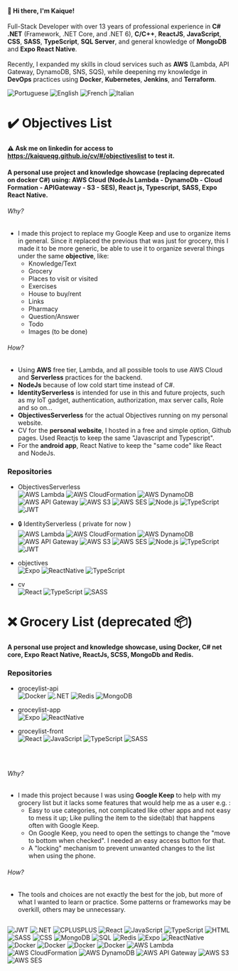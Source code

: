 #### 👋 Hi there, I'm Kaique!

Full-Stack Developer with over 13 years of professional experience in **C# .NET** (Framework, .NET Core, and
.NET 6), **C/C++**, **ReactJS**, **JavaScript**, **CSS**, **SASS**, **TypeScript**, **SQL Server**, and general knowledge of **MongoDB**
and **Expo React Native**.
<br />
<br />
Recently, I expanded my skills in cloud services such as **AWS** (Lambda, API Gateway, DynamoDB, SNS, SQS),
while deepening my knowledge in **DevOps** practices using **Docker**, **Kubernetes**, **Jenkins**, and **Terraform**.
<br />

![Portuguese](https://img.shields.io/badge/Portuguese-Native-lightgreen?style=flat-square&logo=amazonaws&logoColor=white)
![English](https://img.shields.io/badge/English-Fluent-lightgreen?style=flat-square&logo=amazonaws&logoColor=white)
![French](https://img.shields.io/badge/French-Medium-yellow?style=flat-square&logo=amazonaws&logoColor=white)
![Italian](https://img.shields.io/badge/Italian-Begginer-red?style=flat-square&logo=amazonaws&logoColor=white)

# ✔️ Objectives List
#### ⚠ Ask me on linkedin for access to https://kaiqueqg.github.io/cv/#/objectiveslist to test it.
#### A personal use project and knowledge showcase (replacing deprecated on docker C#) using: AWS Cloud (NodeJs Lambda - DynamoDb - Cloud Formation - APIGateway - S3 - SES), React js, Typescript, SASS, Expo React Native.

###### Why?

- I made this project to replace my Google Keep and use to organize items in general. Since it replaced the previous that was just for grocery, this I made it to be more generic, be able to use it to organize several things under the same **objective**, like:
  - Knowledge/Text
  - Grocery 
  - Places to visit or visited
  - Exercises
  - House to buy/rent
  - Links
  - Pharmacy
  - Question/Answer
  - Todo
  - Images (to be done)

###### How?

- Using **AWS** free tier, Lambda, and all possible tools to use AWS Cloud and **Serverless** practices for the backend. 
- **NodeJs** because of low cold start time instead of C#.
- **IdentityServerless** is intended for use in this and future projects, such as my IoT gadget, authentication, authorization, max server calls, Role and so on...
- **ObjectivesServerless** for the actual Objectives running on my personal website.
- CV for the **personal website**, I hosted in a free and simple option, Github pages. Used Reactjs to keep the same "Javascript and Typescript". 
- For the **android app**, React Native to keep the "same code" like React and NodeJs. 

### Repositories

- ObjectivesServerless <br />
![AWS Lambda](https://img.shields.io/badge/AWS-Lambda-FF9900?style=flat-square&logo=amazonaws&logoColor=white)
![AWS CloudFormation](https://img.shields.io/badge/AWS-CloudFormation-FF9900?style=flat-square&logo=amazonaws&logoColor=white)
![AWS DynamoDB](https://img.shields.io/badge/AWS-DynamoDB-FF9900?style=flat-square&logo=amazonaws&logoColor=white)
![AWS API Gateway](https://img.shields.io/badge/AWS-API_Gateway-FF9900?style=flat-square&logo=amazonaws&logoColor=white)
![AWS S3](https://img.shields.io/badge/AWS-S3-FF9900?style=flat-square&logo=amazonaws&logoColor=white)
![AWS SES](https://img.shields.io/badge/AWS-SES-FF9900?style=flat-square&logo=amazonaws&logoColor=white)
![Node.js](https://img.shields.io/badge/Node.js-339933?logo=nodedotjs&logoColor=white&style=flat-square)
![TypeScript](https://img.shields.io/badge/TypeScript-3178C6?logo=typescript&logoColor=white&style=flat-square)
![JWT](https://img.shields.io/badge/JWT-000000?style=flat-square&logo=jsonwebtokens&logoColor=white)

- 🔒 IdentityServerless ( private for now )<br />
![AWS Lambda](https://img.shields.io/badge/AWS-Lambda-FF9900?style=flat-square&logo=amazonaws&logoColor=white)
![AWS CloudFormation](https://img.shields.io/badge/AWS-CloudFormation-FF9900?style=flat-square&logo=amazonaws&logoColor=white)
![AWS DynamoDB](https://img.shields.io/badge/AWS-DynamoDB-FF9900?style=flat-square&logo=amazonaws&logoColor=white)
![AWS API Gateway](https://img.shields.io/badge/AWS-API_Gateway-FF9900?style=flat-square&logo=amazonaws&logoColor=white)
![AWS S3](https://img.shields.io/badge/AWS-S3-FF9900?style=flat-square&logo=amazonaws&logoColor=white)
![AWS SES](https://img.shields.io/badge/AWS-SES-FF9900?style=flat-square&logo=amazonaws&logoColor=white)
![Node.js](https://img.shields.io/badge/Node.js-339933?logo=nodedotjs&logoColor=white&style=flat-square)
![TypeScript](https://img.shields.io/badge/TypeScript-3178C6?logo=typescript&logoColor=white&style=flat-square)
![JWT](https://img.shields.io/badge/JWT-000000?style=flat-square&logo=jsonwebtokens&logoColor=white)

- objectives <br />
![Expo](https://img.shields.io/badge/Expo-000000?logo=expo&logoColor=white&style=flat-square)
![ReactNative](https://img.shields.io/badge/React_Native-20232A?logo=react&logoColor=61DAFB&style=flat-square)
![TypeScript](https://img.shields.io/badge/TypeScript-3178C6?logo=typescript&logoColor=white&style=flat-square)
- cv <br />
![React](https://img.shields.io/badge/React_Js-20232A?logo=react&logoColor=61DAFB&style=flat-square)
![TypeScript](https://img.shields.io/badge/TypeScript-3178C6?logo=typescript&logoColor=white&style=flat-square)
![SASS](https://img.shields.io/badge/SASS-CC6699?logo=sass&logoColor=white&style=flat-square)


# ❌ Grocery List (deprecated 📦)
#### A personal use project and knowledge showcase, using Docker, C# net core, Expo React Native, ReactJs, SCSS, MongoDb and Redis.

### Repositories

- groceylist-api <br />
![Docker](https://img.shields.io/badge/Docker-2496ED?logo=docker&logoColor=white&style=flat-square)
![.NET](https://img.shields.io/badge/.NET-512BD4?logo=dotnet&logoColor=white&style=flat-square)
![Redis](https://img.shields.io/badge/Redis-DC382D?logo=redis&logoColor=white&style=flat-square)
![MongoDB](https://img.shields.io/badge/MongoDB-47A248?logo=mongodb&logoColor=white&style=flat-square)

- groceylist-app <br />
![Expo](https://img.shields.io/badge/Expo-000000?logo=expo&logoColor=white&style=flat-square)
![ReactNative](https://img.shields.io/badge/React_Native-20232A?logo=react&logoColor=61DAFB&style=flat-square)

- groceylist-front <br />
![React](https://img.shields.io/badge/React_Js-20232A?logo=react&logoColor=61DAFB&style=flat-square)
![JavaScript](https://img.shields.io/badge/JavaScript-F7DF1E?logo=javascript&logoColor=black&style=flat-square)
![TypeScript](https://img.shields.io/badge/TypeScript-3178C6?logo=typescript&logoColor=white&style=flat-square)
![SASS](https://img.shields.io/badge/SASS-CC6699?logo=sass&logoColor=white&style=flat-square)
<br />

## 
###### Why?

- I made this project because I was using **Google Keep** to help with my grocery list but it lacks some features that would help me as a user e.g. :
  - Easy to use categories, not complicated like other apps and not easy to mess it up; Like pulling the item to the side(tab) that happens often with Google Keep.
  - On Google Keep, you need to open the settings to change the "move to bottom when checked". I needed an easy access button for that.
  - A "locking" mechanism to prevent unwanted changes to the list when using the phone.

###### How?

- The tools and choices are not exactly the best for the job, but more of what I wanted to learn or practice. Some patterns or frameworks may be overkill, others may be unnecessary.

##

![JWT](https://img.shields.io/badge/JWT-000000?style=flat-square&logo=jsonwebtokens&logoColor=white)
![.NET](https://img.shields.io/badge/.NET-512BD4?logo=dotnet&logoColor=white&style=flat-square)
![CPLUSPLUS](https://img.shields.io/badge/C++-512BD4?logo=cplusplus&logoColor=white&style=flat-square)
![React](https://img.shields.io/badge/React_Js-20232A?logo=react&logoColor=61DAFB&style=flat-square)
![JavaScript](https://img.shields.io/badge/JavaScript-F7DF1E?logo=javascript&logoColor=black&style=flat-square)
![TypeScript](https://img.shields.io/badge/TypeScript-3178C6?logo=typescript&logoColor=white&style=flat-square)
![HTML](https://img.shields.io/badge/HTML5-E34F26?logo=html5&logoColor=white&style=flat-square)
![SASS](https://img.shields.io/badge/SASS-CC6699?logo=sass&logoColor=white&style=flat-square)
![CSS](https://img.shields.io/badge/CSS-1572B6?logo=css3&logoColor=white&style=flat-square)
![MongoDB](https://img.shields.io/badge/MongoDB-47A248?logo=mongodb&logoColor=white&style=flat-square)
![SQL](https://img.shields.io/badge/SQL_Server-blue?logo=mssqlserver&logoColor=white&style=flat-square)
![Redis](https://img.shields.io/badge/Redis-DC382D?logo=redis&logoColor=white&style=flat-square)
![Expo](https://img.shields.io/badge/Expo-000000?logo=expo&logoColor=white&style=flat-square)
![ReactNative](https://img.shields.io/badge/React_Native-20232A?logo=react&logoColor=61DAFB&style=flat-square)
![Docker](https://img.shields.io/badge/Docker-2496ED?logo=docker&logoColor=white&style=flat-square)
![Docker](https://img.shields.io/badge/kubernetes-2496ED?logo=kubernetes&logoColor=white&style=flat-square)
![Docker](https://img.shields.io/badge/jenkins-red?logo=jenkins&logoColor=white&style=flat-square)
![Docker](https://img.shields.io/badge/terraform-purple?logo=terraform&logoColor=white&style=flat-square)
![AWS Lambda](https://img.shields.io/badge/AWS-Lambda-FF9900?style=flat-square&logo=amazonaws&logoColor=white)
![AWS CloudFormation](https://img.shields.io/badge/AWS-CloudFormation-FF9900?style=flat-square&logo=amazonaws&logoColor=white)
![AWS DynamoDB](https://img.shields.io/badge/AWS-DynamoDB-FF9900?style=flat-square&logo=amazonaws&logoColor=white)
![AWS API Gateway](https://img.shields.io/badge/AWS-API_Gateway-FF9900?style=flat-square&logo=amazonaws&logoColor=white)
![AWS S3](https://img.shields.io/badge/AWS-S3-FF9900?style=flat-square&logo=amazonaws&logoColor=white)
![AWS SES](https://img.shields.io/badge/AWS-SES-FF9900?style=flat-square&logo=amazonaws&logoColor=white)
